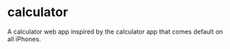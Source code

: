 # calculator

A calculator web app inspired by the calculator app that comes default on all iPhones.